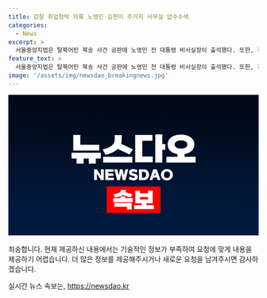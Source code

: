 ```yaml
---
title: 검찰 취업청탁 의혹 노영민·김현미 주거지 사무실 압수수색
categories:
  - News
excerpt: >
  서울중앙지법은 탈북어민 북송 사건 공판에 노영민 전 대통령 비서실장이 출석했다. 또한, 검찰은 이정근 전 더불어민주당 사무부총장의 취업과정에 부당개입한 혐의로 압수수색을 진행했는데, 이에 반부패수사2부가 노 전 실장과 김 전 장관의 업무방해 혐의로 관련 자료를 확보 중이라고 전해졌다. 노 전 실장은 낙말 후 국토교통부 추천으로 한국복합물류 상근 고문으로 재직하며 연봉 1억원을 받았다고 밝혔으며, 검찰은 노 전 실장과 김 전 장관이 국토부 공무원을 통해 민간기업에 위력을 행사한 것으로 보고 조사 중이다.
feature_text: >
  서울중앙지법은 탈북어민 북송 사건 공판에 노영민 전 대통령 비서실장이 출석했다. 또한, 검찰은 이정근 전 더불어민주당 사무부총장의 취업과정에 부당개입한 혐의로 압수수색을 진행했는데, 이에 반부패수사2부가 노 전 실장과 김 전 장관의 업무방해 혐의로 관련 자료를 확보 중이라고 전해졌다. 노 전 실장은 낙말 후 국토교통부 추천으로 한국복합물류 상근 고문으로 재직하며 연봉 1억원을 받았다고 밝혔으며, 검찰은 노 전 실장과 김 전 장관이 국토부 공무원을 통해 민간기업에 위력을 행사한 것으로 보고 조사 중이다.
image: '/assets/img/newsdao_breakingnews.jpg'
---
```


<p><img src="/assets/img/newsdao_breakingnews.jpg" alt="firstkoreanews 속보" /></p>

<p>죄송합니다. 현재 제공하신 내용에서는 기술적인 정보가 부족하여 요청에 맞게 내용을 제공하기 어렵습니다. 더 많은 정보를 제공해주시거나 새로운 요청을 남겨주시면 감사하겠습니다.</p>
실시간 뉴스 속보는, <a href="https://newsdao.kr" rel="dofollow">https://newsdao.kr</a>


